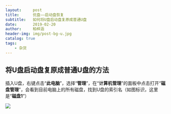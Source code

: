 ```yaml
---
layout:     post
title:      优盘——启动盘恢复
subtitle:   如何将U盘启动盘复原成普通U盘
date:       2019-02-20
author:     柏梓涵
header-img: img/post-bg-u.jpg
catalog: true
tags:
    - 杂货
---
```


## 将U盘启动盘复原成普通U盘的方法

插入U盘，右键点击“**此电脑**”，选择“**管理**”，在“**计算机管理**”的面板中点击打开“**磁盘管理**”，会看到目前电脑上的所有磁盘，找到U盘的索引名（如图标识，这里是“**磁盘1**”）

![](http://ww1.sinaimg.cn/large/006KCUaNly1g0d0gomp3fj30tp0h3dhh.jpg)